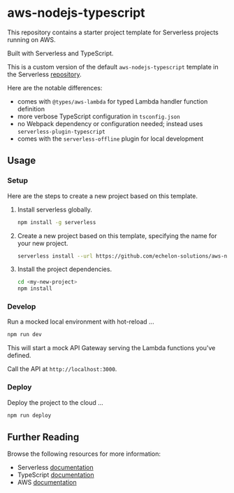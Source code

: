 # aws-nodejs-typescript

This repository contains a starter project template for Serverless projects running on AWS.

Built with Serverless and TypeScript.

This is a custom version of the default `aws-nodejs-typescript` template in the Serverless 
[repository](https://github.com/serverless/serverless/tree/34dd46440ebd1a5aeeea229b8cb20c3fce730d6d/lib/plugins/create/templates/aws-nodejs-typescript).

Here are the notable differences:
- comes with `@types/aws-lambda` for typed Lambda handler function definition
- more verbose TypeScript configuration in `tsconfig.json`
- no Webpack dependency or configuration needed; instead uses `serverless-plugin-typescript`
- comes with the `serverless-offline` plugin for local development

## Usage

### Setup

Here are the steps to create a new project based on this template.

1. Install serverless globally.

    ```bash
    npm install -g serverless
    ```

2. Create a new project based on this template, specifying the name for your new project.

    ```bash
    serverless install --url https://github.com/echelon-solutions/aws-nodejs-typescript --name <my-new-project>
    ```

3. Install the project dependencies.

    ```bash
    cd <my-new-project>
    npm install
    ```

### Develop

Run a mocked local environment with hot-reload ...

```bash
npm run dev
```

This will start a mock API Gateway serving the Lambda functions you've defined.

Call the API at `http://localhost:3000`.

### Deploy

Deploy the project to the cloud ...

```bash
npm run deploy
```

## Further Reading

Browse the following resources for more information:

- Serverless [documentation](https://serverless.com/framework/docs/)
- TypeScript [documentation](https://www.typescriptlang.org/docs/)
- AWS [documentation](https://aws.amazon.com/documentation/)
